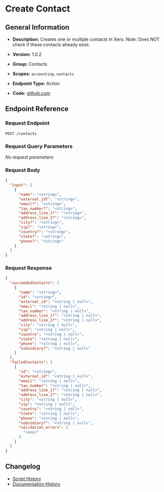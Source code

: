 <!-- BEGIN GENERATED CONTENT -->
# Create Contact

## General Information

- **Description:** Creates one or multiple contacts in Xero.
Note: Does NOT check if these contacts already exist.

- **Version:** 1.0.2
- **Group:** Contacts
- **Scopes:** `accounting.contacts`
- **Endpoint Type:** Action
- **Code:** [github.com](https://github.com/NangoHQ/integration-templates/tree/main/integrations/xero/actions/create-contact.ts)


## Endpoint Reference

### Request Endpoint

`POST /contacts`

### Request Query Parameters

_No request parameters_

### Request Body

```json
{
  "input": [
    {
      "name": "<string>",
      "external_id?": "<string>",
      "email?": "<string>",
      "tax_number?": "<string>",
      "address_line_1?": "<string>",
      "address_line_2?": "<string>",
      "city?": "<string>",
      "zip?": "<string>",
      "country?": "<string>",
      "state?": "<string>",
      "phone?": "<string>"
    }
  ]
}
```

### Request Response

```json
{
  "succeededContacts": [
    {
      "name": "<string>",
      "id": "<string>",
      "external_id": "<string | null>",
      "email": "<string | null>",
      "tax_number": "<string | null>",
      "address_line_1?": "<string | null>",
      "address_line_2?": "<string | null>",
      "city": "<string | null>",
      "zip": "<string | null>",
      "country": "<string | null>",
      "state": "<string | null>",
      "phone": "<string | null>",
      "subsidiary?": "<string | null>"
    }
  ],
  "failedContacts": [
    {
      "id": "<string>",
      "external_id": "<string | null>",
      "email": "<string | null>",
      "tax_number": "<string | null>",
      "address_line_1?": "<string | null>",
      "address_line_2?": "<string | null>",
      "city": "<string | null>",
      "zip": "<string | null>",
      "country": "<string | null>",
      "state": "<string | null>",
      "phone": "<string | null>",
      "subsidiary?": "<string | null>",
      "validation_errors": [
        "<any>"
      ]
    }
  ]
}
```

## Changelog

- [Script History](https://github.com/NangoHQ/integration-templates/commits/main/integrations/xero/actions/create-contact.ts)
- [Documentation History](https://github.com/NangoHQ/integration-templates/commits/main/integrations/xero/actions/create-contact.md)

<!-- END  GENERATED CONTENT -->

